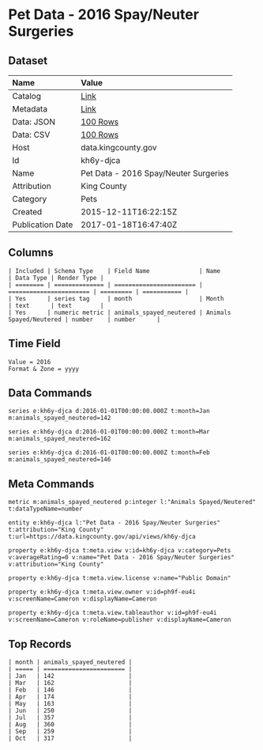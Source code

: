 # Pet Data - 2016 Spay/Neuter Surgeries

## Dataset

| Name | Value |
| :--- | :---- |
| Catalog | [Link](https://catalog.data.gov/dataset/pet-data-2016-spay-neuter-surgeries) |
| Metadata | [Link](https://data.kingcounty.gov/api/views/kh6y-djca) |
| Data: JSON | [100 Rows](https://data.kingcounty.gov/api/views/kh6y-djca/rows.json?max_rows=100) |
| Data: CSV | [100 Rows](https://data.kingcounty.gov/api/views/kh6y-djca/rows.csv?max_rows=100) |
| Host | data.kingcounty.gov |
| Id | kh6y-djca |
| Name | Pet Data - 2016 Spay/Neuter Surgeries |
| Attribution | King County |
| Category | Pets |
| Created | 2015-12-11T16:22:15Z |
| Publication Date | 2017-01-18T16:47:40Z |

## Columns

```ls
| Included | Schema Type    | Field Name              | Name                    | Data Type | Render Type |
| ======== | ============== | ======================= | ======================= | ========= | =========== |
| Yes      | series tag     | month                   | Month                   | text      | text        |
| Yes      | numeric metric | animals_spayed_neutered | Animals Spayed/Neutered | number    | number      |
```

## Time Field

```ls
Value = 2016
Format & Zone = yyyy
```

## Data Commands

```ls
series e:kh6y-djca d:2016-01-01T00:00:00.000Z t:month=Jan m:animals_spayed_neutered=142

series e:kh6y-djca d:2016-01-01T00:00:00.000Z t:month=Mar m:animals_spayed_neutered=162

series e:kh6y-djca d:2016-01-01T00:00:00.000Z t:month=Feb m:animals_spayed_neutered=146
```

## Meta Commands

```ls
metric m:animals_spayed_neutered p:integer l:"Animals Spayed/Neutered" t:dataTypeName=number

entity e:kh6y-djca l:"Pet Data - 2016 Spay/Neuter Surgeries" t:attribution="King County" t:url=https://data.kingcounty.gov/api/views/kh6y-djca

property e:kh6y-djca t:meta.view v:id=kh6y-djca v:category=Pets v:averageRating=0 v:name="Pet Data - 2016 Spay/Neuter Surgeries" v:attribution="King County"

property e:kh6y-djca t:meta.view.license v:name="Public Domain"

property e:kh6y-djca t:meta.view.owner v:id=ph9f-eu4i v:screenName=Cameron v:displayName=Cameron

property e:kh6y-djca t:meta.view.tableauthor v:id=ph9f-eu4i v:screenName=Cameron v:roleName=publisher v:displayName=Cameron
```

## Top Records

```ls
| month | animals_spayed_neutered | 
| ===== | ======================= | 
| Jan   | 142                     | 
| Mar   | 162                     | 
| Feb   | 146                     | 
| Apr   | 174                     | 
| May   | 163                     | 
| Jun   | 250                     | 
| Jul   | 357                     | 
| Aug   | 360                     | 
| Sep   | 259                     | 
| Oct   | 317                     | 
```